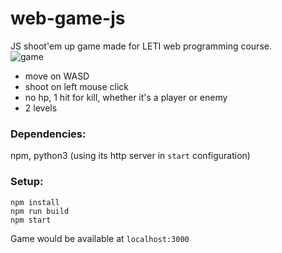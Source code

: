 # web-game-js  
JS shoot'em up game made for LETI web programming course.  
![game](https://user-images.githubusercontent.com/31539612/74675270-3e5ddc80-51c4-11ea-8dce-8b1884649ee2.gif)    
* move on WASD
* shoot on left mouse click  
* no hp, 1 hit for kill, whether it's a player or enemy
* 2 levels  
### Dependencies:    
npm, python3 (using its http server in `start` configuration)  
### Setup:  
```
npm install
npm run build
npm start
```  
Game would be available at `localhost:3000`  
